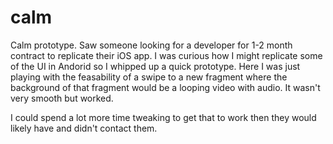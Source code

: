 calm
====

Calm prototype. Saw someone looking for a developer for 1-2 month contract to replicate their iOS app. I was curious how I might replicate some of the UI in Andorid so I whipped up a quick prototype. Here I was just playing with the feasability of a swipe to a new fragment where the background of that fragment would be a looping video with audio. It wasn't very smooth but worked. 

I could spend a lot more time tweaking to get that to work then they would likely have and didn't contact them.
